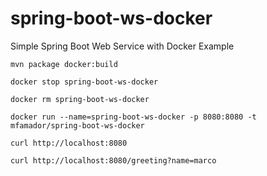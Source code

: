 # spring-boot-ws-docker

Simple Spring Boot Web Service with Docker Example

```
mvn package docker:build

docker stop spring-boot-ws-docker

docker rm spring-boot-ws-docker

docker run --name=spring-boot-ws-docker -p 8080:8080 -t mfamador/spring-boot-ws-docker 

curl http://localhost:8080

curl http://localhost:8080/greeting?name=marco
```